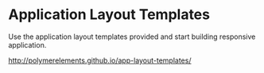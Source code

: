 Application Layout Templates
============================

Use the application layout templates provided and start building responsive application.

http://polymerelements.github.io/app-layout-templates/

